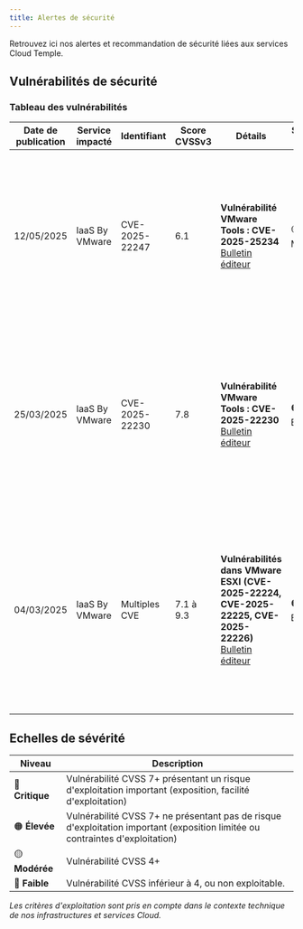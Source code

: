 ```yaml
---
title: Alertes de sécurité
---
```


Retrouvez ici nos alertes et recommandation de sécurité liées aux services Cloud Temple.

## Vulnérabilités de sécurité

### Tableau des vulnérabilités

| Date de publication | Service impacté | Identifiant | Score CVSSv3 | Détails | Sévérité CT | Recommandation | Description |
|---------------------|-----------------|-------------|--------------|---------|-------------|----------------|-------------|
| 12/05/2025 | IaaS By VMware | CVE-2025-22247 | 6.1 | **Vulnérabilité VMware Tools : CVE-2025-25234** [Bulletin éditeur](https://support.broadcom.com/web/ecx/support-content-notification/-/external/content/SecurityAdvisories/0/25683) | 🟡 Modérée | Mettre à jour les VMware Tools en 12.5.2 sur vos VM afin de corriger la vulnérabilité. | Une vulnérabilité de gestion de fichiers non sécurisée dans VMware Tools a été signalée à VMware en privé. Des mises à jour sont disponibles pour corriger cette vulnérabilité dans les produits VMware concernés. |
| 25/03/2025 | IaaS By VMware | CVE-2025-22230 | 7.8 | **Vulnérabilité VMware Tools : CVE-2025-22230** [Bulletin éditeur](https://support.broadcom.com/web/ecx/support-content-notification/-/external/content/SecurityAdvisories/0/25518) | 🟠 Élevée | Mettre à jour les VMware Tools en 15.5.1 pour Windows sur vos VM afin de corriger cette vulnérabilité. | Une vulnérabilité de contournement d'authentification dans VMware Tools pour Windows a été signalée en privé à VMware. Des mises à jour sont disponibles pour corriger cette vulnérabilité dans les produits VMware concernés. |
| 04/03/2025 | IaaS By VMware | Multiples CVE | 7.1 à 9.3 | **Vulnérabilités dans VMware ESXI (CVE-2025-22224, CVE-2025-22225, CVE-2025-22226)** [Bulletin éditeur](https://support.broadcom.com/web/ecx/support-content-notification/-/external/content/SecurityAdvisories/0/25390) | 🟠 Élevée | Déployer dès que possible les correctifs disponibles correspondant à votre branche. Les nouvelles versions corrigées sont mises à disposition dans Console. Pour rappel Console vous indique les versions de vos ESXi qui ne sont pas à jour. | Plusieurs vulnérabilités dans VMware ESXi ont été signalées en privé à VMware (CVE-2025-22224 ; CVE-2025-22225 ; CVE-2025-22226). Des mises à jour sont disponibles pour corriger ces vulnérabilités dans les produits VMware concernés. |

## Echelles de sévérité

| Niveau | Description |
|--------|-------------|
| 🔴 **Critique** | Vulnérabilité CVSS 7+ présentant un risque d'exploitation important (exposition, facilité d'exploitation) |
| 🟠 **Élevée** | Vulnérabilité CVSS 7+ ne présentant pas de risque d'exploitation important (exposition limitée ou contraintes d'exploitation) |
| 🟡 **Modérée** | Vulnérabilité CVSS 4+ |
| 🔵 **Faible** | Vulnérabilité CVSS inférieur à 4, ou non exploitable. |

*Les critères d'exploitation sont pris en compte dans le contexte technique de nos infrastructures et services Cloud.*
